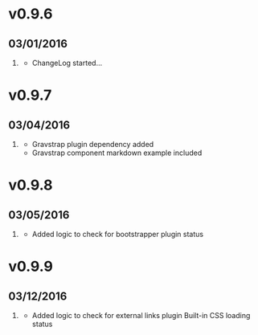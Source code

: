 # v0.9.6
## 03/01/2016

1. [](#new)
    * ChangeLog started...

# v0.9.7
## 03/04/2016

1. [](#new)
    * Gravstrap plugin dependency added
    * Gravstrap component markdown example included

# v0.9.8
## 03/05/2016

1. [](#new)
    * Added logic to check for bootstrapper plugin status


# v0.9.9
## 03/12/2016

1. [](#new)
    * Added logic to check for external links plugin Built-in CSS loading status
